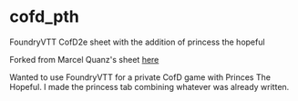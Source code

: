 # cofd_pth
FoundryVTT CofD2e sheet with the addition of princess the hopeful

Forked from Marcel Quanz's sheet [here](https://gitlab.com/MarlQ/mta)

Wanted to use FoundryVTT for a private CofD game with Princes The Hopeful.
I made the princess tab combining whatever was already written.
